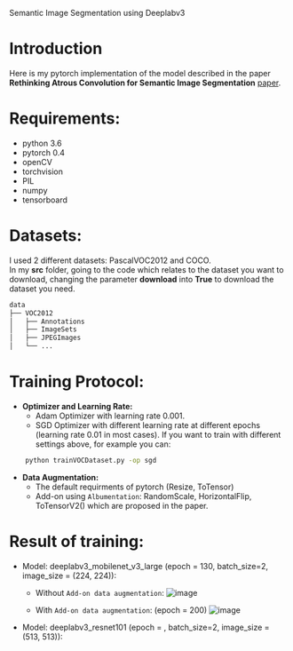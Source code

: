 Semantic Image Segmentation using Deeplabv3

# Introduction 
Here is my pytorch implementation of the model described in the paper **Rethinking Atrous Convolution for Semantic Image Segmentation** [paper](https://arxiv.org/pdf/1706.05587v3). 

# Requirements: 
+ python 3.6
+ pytorch 0.4
+ openCV
+ torchvision
+ PIL
+ numpy
+ tensorboard

# Datasets: 
I used 2 different datasets: PascalVOC2012 and COCO. <br> 
In my **src** folder, going to the code which relates to the dataset you want to download, changing the parameter **download** into **True** to download the dataset you need. <br>

```sh
data
├── VOC2012
│   ├── Annotations  
│   ├── ImageSets
│   ├── JPEGImages
│   └── ...
```

# Training Protocol: 
* **Optimizer and Learning Rate:**
  + Adam Optimizer with learning rate 0.001. 
  + SGD Optimizer with different learning rate at different epochs (learning rate 0.01 in most cases).
If you want to train with different settings above, for example you can: 
```sh
    python trainVOCDataset.py -op sgd 
```
* **Data Augmentation:**
  + The default requirments of pytorch (Resize, ToTensor)
  + Add-on using `Albumentation`: RandomScale, HorizontalFlip, ToTensorV2() which are proposed in the paper.
  
# Result of training: 
+ Model: deeplabv3_mobilenet_v3_large (epoch = 130, batch_size=2, image_size = (224, 224)): <br> 
  + Without `Add-on data augmentation`: 
![image](https://github.com/user-attachments/assets/ffb2d456-7e28-43b7-866f-2d0c06e938ae)

  + With `Add-on data augmentation`: (epoch = 200) 
![image](https://github.com/user-attachments/assets/56d24ef1-9cc1-4f62-8a8a-2ec5a7d9f269)

+ Model: deeplabv3_resnet101 (epoch = , batch_size=2, image_size = (513, 513)): <br>

